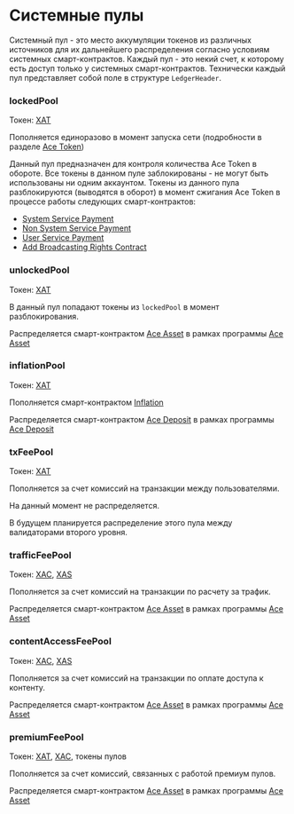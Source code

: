 # Системные пулы

Системный пул - это место аккумуляции токенов из различных источников для их дальнейшего распределения согласно условиям системных смарт-контрактов. Каждый пул - это некий счет, к которому есть доступ только у системных смарт-контрактов. Технически каждый пул представляет собой поле в структуре `LedgerHeader`.


### lockedPool

Токен: [XAT][1]

Пополняется единоразово в момент запуска сети (подробности в разделе [Ace Token][1])

Данный пул предназначен для контроля количества Ace Token в обороте. Все токены в данном пуле заблокированы - не могут быть использованы ни одним аккаунтом. Токены из данного пула разблокируются (выводятся в оборот) в момент сжигания Ace Token в процессе работы следующих смарт-контрактов:

- [System Service Payment][10]
- [Non System Service Payment][11]
- [User Service Payment][12]
- [Add Broadcasting Rights Contract][13]


### unlockedPool

Токен: [XAT][1]

В данный пул попадают токены из `lockedPool` в момент разблокирования.

Распределяется смарт-контрактом [Ace Asset][3] в рамках программы [Ace Asset][4]


### inflationPool

Токен: [XAT][1]

Пополняется смарт-контрактом [Inflation][5]

Распределяется смарт-контрактом [Ace Deposit][6] в рамках программы [Ace Deposit][7]


### txFeePool

Токен: [XAT][1]

Пополняется за счет комиссий на транзакции между пользователями.

На данный момент не распределяется.

В будущем планируется распределение этого пула между валидаторами второго уровня.


### trafficFeePool

Токен: [XAC][8], [XAS][9]

Пополняется за счет комиссий на транзакции по расчету за трафик.

Распределяется смарт-контрактом [Ace Asset][3] в рамках программы [Ace Asset][4]


### contentAccessFeePool

Токен: [XAC][8], [XAS][9]

Пополняется за счет комиссий на транзакции по оплате доступа к контенту.

Распределяется смарт-контрактом [Ace Asset][3] в рамках программы [Ace Asset][4]


### premiumFeePool

Токен: [XAT][1], [XAC][8], токены пулов

Пополняется за счет комиссий, связанных с работой премиум пулов.

Распределяется смарт-контрактом [Ace Asset][3] в рамках программы [Ace Asset][4]


[1]: ../system-tokens/ace-token.md
[3]: ../list-of-operations/ace-asset.md
[4]: ../services/ace-asset.md
[5]: ../list-of-operations/inflation.md
[6]: ../list-of-operations/ace-deposit.md
[7]: ../services/ace-deposit.md
[8]: ../system-tokens/ace-coin.md
[9]: ../system-tokens/ace-asset.md
[10]: ../list-of-operations/system-service-payment.md
[11]: ../list-of-operations/non-system-service-payment.md
[12]: ../list-of-operations/user-service-payment.md
[13]: ../list-of-operations/add-broadcasting-rights-contract.md
